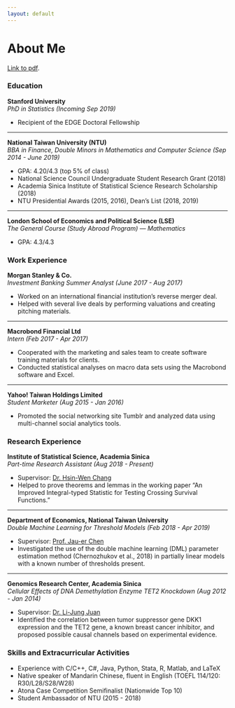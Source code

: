```yaml
---
layout: default
---
```


# About Me

[Link to pdf](AnnetteJing.github.io/assets/AJing_Resume.pdf).

### Education
**Stanford University** <br>
*PhD in Statistics (Incoming Sep 2019)*
- Recipient of the EDGE Doctoral Fellowship

* * *

**National Taiwan University (NTU)** <br>
*BBA in Finance, Double Minors in Mathematics and Computer Science (Sep 2014 - June 2019)* 
- GPA: 4.20/4.3 (top 5% of class)
- National Science Council Undergraduate Student Research Grant (2018)
- Academia Sinica Institute of Statistical Science Research Scholarship (2018)
- NTU Presidential Awards (2015, 2016), Dean’s List (2018, 2019)

* * *

**London School of Economics and Political Science (LSE)** <br>
*The General Course (Study Abroad Program) — Mathematics*
- GPA: 4.3/4.3


### Work Experience
**Morgan Stanley & Co.** <br>
*Investment Banking Summer Analyst (June 2017 - Aug 2017)*
- Worked on an international financial institution’s reverse merger deal.
- Helped with several live deals by performing valuations and creating pitching materials.

* * *

**Macrobond Financial Ltd** <br>
*Intern (Feb 2017 - Apr 2017)*
- Cooperated with the marketing and sales team to create software training materials for clients.
- Conducted statistical analyses on macro data sets using the Macrobond software and Excel.

* * *

**Yahoo! Taiwan Holdings Limited** <br>
*Student Marketer (Aug 2015 - Jan 2016)*
- Promoted the social networking site Tumblr and analyzed data using multi-channel social analytics tools.


### Research Experience
**Institute of Statistical Science, Academia Sinica** <br>
*Part-time Research Assistant (Aug 2018 - Present)*
- Supervisor: [Dr. Hsin-Wen Chang](http://www.stat.sinica.edu.tw/personinfo/?sysid=5013948)
- Helped to prove theorems and lemmas in the working paper “An Improved Integral-typed Statistic for Testing Crossing Survival Functions.”

* * *

**Department of Economics, National Taiwan University** <br>
*Double Machine Learning for Threshold Models (Feb 2018 - Apr 2019)*
- Supervisor: [Prof. Jau-er Chen](https://jauerblog.wordpress.com/about/)
- Investigated the use of the double machine learning (DML) parameter estimation method (Chernozhukov et al., 2018) in partially linear models with a known number of thresholds present.

* * *

**Genomics Research Center, Academia Sinica** <br>
*Cellular Effects of DNA Demethylation Enzyme TET2 Knockdown (Aug 2012 - Jan 2014)*
- Supervisor: [Dr. Li-Jung Juan](http://www.genomics.sinica.edu.tw/index.php/en/juan-li-jung)
- Identified the correlation between tumor suppressor gene DKK1 expression and the TET2 gene, a known breast cancer inhibitor, and proposed possible causal channels based on experimental evidence.


### Skills and Extracurricular Activities
- Experience with C/C++, C#, Java, Python, Stata, R, Matlab, and LaTeX
- Native speaker of Mandarin Chinese, fluent in English (TOEFL 114/120: R30/L28/S28/W28)
- Atona Case Competition Semifinalist (Nationwide Top 10)
- Student Ambassador of NTU (2015 - 2018)
